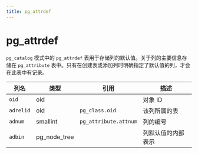 ```yaml
---
title: pg_attrdef
---
```


# pg_attrdef

`pg_catalog` 模式中的 `pg_attrdef` 表用于存储列的默认值。关于列的主要信息存储在 `pg_attribute` 表中。只有在创建表或添加列时明确指定了默认值的列，才会在此表中有记录。

| 列名   | 类型          | 引用                  | 描述                     |
|--------|---------------|-----------------------|--------------------------|
| `oid`  | oid           |                       | 对象 ID                  |
| `adrelid` | oid         | `pg_class.oid`        | 该列所属的表             |
| `adnum`| smallint      | `pg_attribute.attnum` | 列的编号                 |
| `adbin`| pg_node_tree  |                       | 列默认值的内部表示       |
